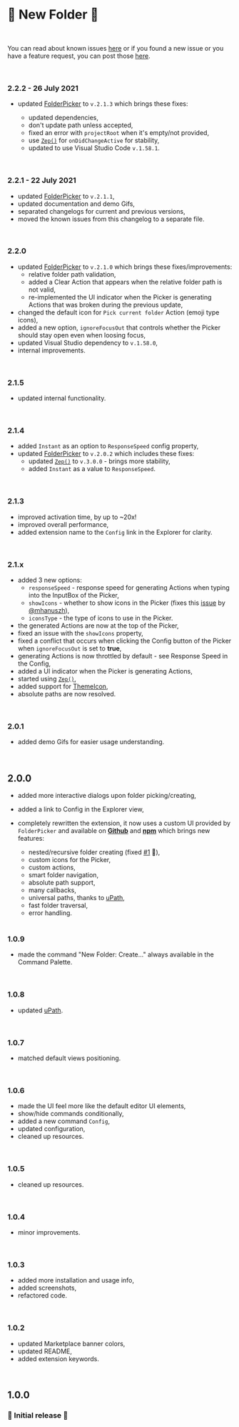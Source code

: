 # 📂 New Folder 🤟

<br>

You can read about known issues [here](https://github.com/igorskyflyer/vscode-new-folder/blob/main/KNOWN_ISSUES.md) or if you found a new issue or you have a feature request, you can post those [here](https://github.com/igorskyflyer/vscode-new-folder/issues).

<br>

### 2.2.2 - 26 July 2021

- updated [FolderPicker](https://www.npmjs.com/package/@igor.dvlpr/vscode-folderpicker) to `v.2.1.3` which brings these fixes:

  - updated dependencies,
  - don't update path unless accepted,
  - fixed an error with `projectRoot` when it's empty/not provided,
  - use [`Zep()`](https://www.npmjs.com/package/@igor.dvlpr/zep) for `onDidChangeActive` for stability,
  - updated to use Visual Studio Code `v.1.58.1`.

<br>

### 2.2.1 - 22 July 2021

- updated [FolderPicker](https://www.npmjs.com/package/@igor.dvlpr/vscode-folderpicker) to `v.2.1.1`,
- updated documentation and demo Gifs,
- separated changelogs for current and previous versions,
- moved the known issues from this changelog to a separate file.

<br>

### 2.2.0

- updated [FolderPicker](https://www.npmjs.com/package/@igor.dvlpr/vscode-folderpicker) to `v.2.1.0` which brings these fixes/improvements:
  - relative folder path validation,
  - added a Clear Action that appears when the relative folder path is not valid,
  - re-implemented the UI indicator when the Picker is generating Actions that was broken during the previous update,
- changed the default icon for `Pick current folder` Action (emoji type icons),
- added a new option, `ignoreFocusOut` that controls whether the Picker should stay open even when loosing focus,
- updated Visual Studio dependency to `v.1.58.0`,
- internal improvements.

<br>

### 2.1.5

- updated internal functionality.

<br>

### 2.1.4

- added `Instant` as an option to `ResponseSpeed` config property,
- updated [FolderPicker](https://www.npmjs.com/package/@igor.dvlpr/vscode-folderpicker) to `v.2.0.2` which includes these fixes:
  - updated [`Zep()`](https://www.npmjs.com/package/@igor.dvlpr/zep) to `v.3.0.0` - brings more stability,
  - added `Instant` as a value to `ResponseSpeed`.

<br>

### 2.1.3

- improved activation time, by up to ~20x!
- improved overall performance,
- added extension name to the `Config` link in the Explorer for clarity.

<br>

### 2.1.x

- added 3 new options:
  - `responseSpeed` - response speed for generating Actions when typing into the InputBox of the Picker,
  - `showIcons` - whether to show icons in the Picker (fixes this [issue](https://github.com/igorskyflyer/vscode-new-folder/issues/5) by [@mhanuszh](https://github.com/mhanuszh)),
  - `iconsType` - the type of icons to use in the Picker.
- the generated Actions are now at the top of the Picker,
- fixed an issue with the `showIcons` property,
- fixed a conflict that occurs when clicking the Config button of the Picker when `ignoreFocusOut` is set to **true**,
- generating Actions is now throttled by default - see Response Speed in the Config,
- added a UI indicator when the Picker is generating Actions,
- started using [`Zep()`](https://www.npmjs.com/package/@igor.dvlpr/zep),
- added support for [ThemeIcon](https://code.visualstudio.com/api/references/vscode-api#ThemeIcon),
- absolute paths are now resolved.

<br>

### 2.0.1

- added demo Gifs for easier usage understanding.

<br>

## 2.0.0

- added more interactive dialogs upon folder picking/creating,
- added a link to Config in the Explorer view,
- completely rewritten the extension, it now uses a custom UI provided by `FolderPicker` and available on **[Github](https://github.com/igorskyflyer/npm-vscode-folderpicker)** and **[npm](https://www.npmjs.com/package/@igor.dvlpr/vscode-folderpicker)** which brings new features:

  - nested/recursive folder creating (fixed [#1](https://github.com/igorskyflyer/vscode-new-folder/issues/1) 🤗),
  - custom icons for the Picker,
  - custom actions,
  - smart folder navigation,
  - absolute path support,
  - many callbacks,
  - universal paths, thanks to [uPath](https://github.com/igorskyflyer/npm-upath),
  - fast folder traversal,
  - error handling.

  <br>

### 1.0.9

- made the command "New Folder: Create..." always available in the Command Palette.

<br>

### 1.0.8

- updated [uPath](https://www.npmjs.com/package/@igor.dvlpr/upath).

<br>

### 1.0.7

- matched default views positioning.

<br>

### 1.0.6

- made the UI feel more like the default editor UI elements,
- show/hide commands conditionally,
- added a new command `Config`,
- updated configuration,
- cleaned up resources.

<br>

### 1.0.5

- cleaned up resources.

<br>

### 1.0.4

- minor improvements.

<br>

### 1.0.3

- added more installation and usage info,
- added screenshots,
- refactored code.

<br>

### 1.0.2

- updated Marketplace banner colors,
- updated README,
- added extension keywords.

<br>

## 1.0.0

### 🤟 Initial release 🎉
